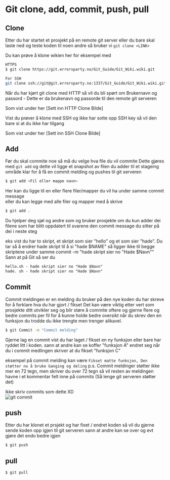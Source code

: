 # Git clone, add, commit, push, pull

## Clone
 
Etter du har startet et prosjekt på en remote git server eller du bare skal laste ned og teste koden til noen andre så bruker vi `git clone <LINK>`

Du kan prøve å klone wikien her for eksempel med 
```sh
HTTPS
$ git clone https://git.errorsparty.no/Git_Guide/Git_Wiki.wiki.git

For SSH
git clone ssh://git@git.errorsparty.no:1337/Git_Guide/Git_Wiki.wiki.git
```

Når du har kjørt git clone med HTTP så vil du bli spørt om Brukernavn og passord - Dette er da brukenavn og passorde til den remote git serveren 

Som vist under her
[Sett inn HTTP Clone Bilde] <br />


Vist du prøver å klone med SSH og ikke har sotte opp SSH key så vil den bare si at du ikke har tilgang

Som vist under her
[Sett inn SSH Clone Bilde] <br />


## Add

Før du skal commite noe så må du velge hva file du vil commite
Dette gjøres med `git add`
og dette vil ligge et snapshot av filen du adder til et stageing område klar for å få en commit melding og pushes til git serveren

```sh
$ git add <Fil eller mappe navn>
```
Her kan du ligge til en eller flere filer/mapper du vil ha under samme commit message <br />
eller du kan legge med alle filer og mapper med å skrive

```sh
$ git add .
```

Du hjelper deg sjøl og andre som og bruker prosjekte om du kun adder dei filene som har blitt oppdatert til svarene den commit message du sitter på dei i neste steg

eks vist du har to skript, et skript som sier "hello" og et som sier "hade".
Du tar så å endrer hade skript til å si "hade $NAME" så ligger ikke til begge skriptene under samme commit -m "hade skript sier no "Hade $Navn""
Sann at på Git så ser du

```txt
hello.sh - hade skript sier no "Hade $Navn"
hade. sh - hade skript sier no "Hade $Navn"
```

## Commit
 
Commit meldingen er en melding du bruker på den nye koden du har skreve for å forklare hva du har gjort / fikset
Det kan være viktig etter vert som prosjekte ditt utvikler seg og blir støre å commite oftere og gjerne flere og bedre commits per fil for å kunne holde bedre oversikt når du skrev den en funksjon du trodde du ikke trengte men trenger alikavel.

```sh
$ git Commit -m "Commit melding"
```

Gjerne lag en commit vist du har laget / fikset en ny funksjon eller bare har ryddet litt i koden. sann at andre kan se koffer "funksjon A" endret seg når du i commit medlingen skriver at du fikset "funksjon C"

eksempel på commit melding kan være `Fikset matte funksjon, Den støtter no å bruke Ganging og deling`
p.s. Commit meldinger støtter ikke mer en 72 tegn, men skriver du over 72 tegn så vil resten av meldingen havne i et kommentar felt inne på commits (Så lenge git serveren støtter det)

Ikke skriv commits som dette XD <br />
![git commit](https://imgs.xkcd.com/comics/git_commit.png)


## push
 
Etter du har klonet et prsjekt og har fixet / endret koden så vil du gjerne sende koden opp igjen til git serveren sann at andre kan se over og evt gjøre det endo bedre igjen


```sh
$ git push
```


## pull
 
```sh
$ git pull
```

